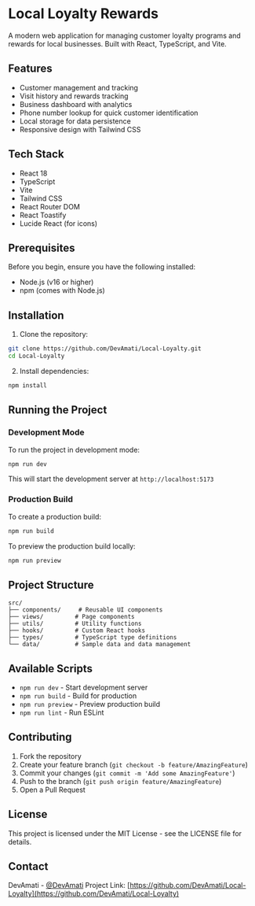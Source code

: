 # Local Loyalty Rewards

A modern web application for managing customer loyalty programs and rewards for local businesses. Built with React, TypeScript, and Vite.

## Features

- Customer management and tracking
- Visit history and rewards tracking
- Business dashboard with analytics
- Phone number lookup for quick customer identification
- Local storage for data persistence
- Responsive design with Tailwind CSS

## Tech Stack

- React 18
- TypeScript
- Vite
- Tailwind CSS
- React Router DOM
- React Toastify
- Lucide React (for icons)

## Prerequisites

Before you begin, ensure you have the following installed:
- Node.js (v16 or higher)
- npm (comes with Node.js)

## Installation

1. Clone the repository:
```bash
git clone https://github.com/DevAmati/Local-Loyalty.git
cd Local-Loyalty
```

2. Install dependencies:
```bash
npm install
```

## Running the Project

### Development Mode

To run the project in development mode:

```bash
npm run dev
```

This will start the development server at `http://localhost:5173`

### Production Build

To create a production build:

```bash
npm run build
```

To preview the production build locally:

```bash
npm run preview
```

## Project Structure

```
src/
├── components/     # Reusable UI components
├── views/         # Page components
├── utils/         # Utility functions
├── hooks/         # Custom React hooks
├── types/         # TypeScript type definitions
└── data/          # Sample data and data management
```

## Available Scripts

- `npm run dev` - Start development server
- `npm run build` - Build for production
- `npm run preview` - Preview production build
- `npm run lint` - Run ESLint

## Contributing

1. Fork the repository
2. Create your feature branch (`git checkout -b feature/AmazingFeature`)
3. Commit your changes (`git commit -m 'Add some AmazingFeature'`)
4. Push to the branch (`git push origin feature/AmazingFeature`)
5. Open a Pull Request

## License

This project is licensed under the MIT License - see the LICENSE file for details.

## Contact

DevAmati - [@DevAmati](https://github.com/DevAmati)
Project Link: [https://github.com/DevAmati/Local-Loyalty](https://github.com/DevAmati/Local-Loyalty) 